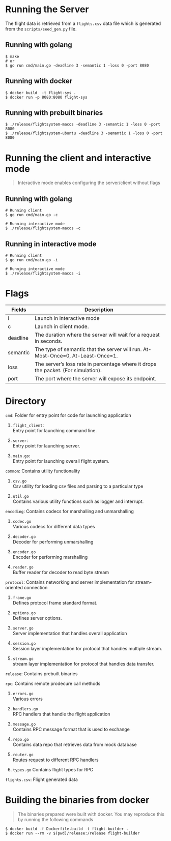# Running the Server
The flight data is retrieved from a `flights.csv` data file which is generated from the `scripts/seed_gen.py` file.

## Running with golang
```
$ make
# or
$ go run cmd/main.go -deadline 3 -semantic 1 -loss 0 -port 8080
```

## Running with docker
```
$ docker build  -t flight-sys .
$ docker run -p 8080:8080 flight-sys 
```

## Running with prebuilt binaries
```
$ ./release/flightsystem-macos -deadline 3 -semantic 1 -loss 0 -port 8080
$ ./release/flightsystem-ubuntu -deadline 3 -semantic 1 -loss 0 -port 8080
```

# Running the client and interactive mode
> Interactive mode enables configuring the server/client without flags
## Running with golang
```
# Running client
$ go run cmd/main.go -c

# Running interactive mode
$ ./release/flightsystem-macos -c
```
## Running in interactive mode
```
# Running client
$ go run cmd/main.go -i

# Running interactive mode
$ ./release/flightsystem-macos -i
```

# Flags
| Fields   | Description                                                                        |
|----------|------------------------------------------------------------------------------------|
| i        | Launch in interactive mode                                                         |
| c        |     Launch in client mode.                                                         |
| deadline | The duration where the server will wait for a request in seconds.                  |
| semantic | The type of semantic that the server will run. At-Most-Once=0, At-Least-Once=1.    |
| loss     | The server’s loss rate in percentage where it drops the packet. (For simulation).  |
| port     | The port where the server will expose its endpoint.                                |

# Directory

`cmd`: Folder for entry point for code for launching application
  1. `flight_client`:  
      Entry point for launching command line.
  
  2. `server`:  
      Entry point for launching server.
  
  3. `main.go`:    
      Entry point for launching overall flight system.

`common`: Contains utility functionality 
  1. `csv.go`  
     Csv utility for loading csv files and parsing to a particular type
  
  2. `util.go`  
     Contains various utility functions such as logger and interrupt.

`encoding`: Contains codecs for marshalling and unmarshalling
  1. `codec.go`  
      Various codecs for different data types
  
  2. `decoder.go`  
      Decoder for performing unmarshalling
  
  3. `encoder.go`  
     Encoder for performing marshalling

  4. `reader.go`  
     Buffer reader for decoder to read byte stream

`protocol`: Contains networking and server implementation for stream-oriented connection
  1. `frame.go`  
      Defines protocol frame standard format.
  
  2. `options.go`  
      Defines server options.
  
  3. `server.go`  
      Server implementation that handles overall application

  4. `session.go`  
      Session layer implementation for protocol that handles multiple stream.

  5. `stream.go`  
      stream layer implementation for protocol that handles data transfer.

`release`: Contains prebuilt binaries 

`rpc`: Contains remote prodecure call methods
  1. `errors.go`  
      Various errors
  
  2. `handlers.go`  
      RPC handlers that handle the flight application
  
  3. `message.go`  
      Contains RPC message format that is used to exchange

  4. `repo.go`  
      Contains data repo that retrieves data from mock database

  5. `router.go`  
      Routes request to different RPC handlers
  
  6. `types.go`
     Contains flight types for RPC

`flights.csv`: Flight generated data


# Building the binaries from docker
> The binaries prepared were built with docker. You may reproduce this by running the following commands
```
$ docker build -f Dockerfile.build -t flight-builder . 
$ docker run --rm -v $(pwd)/release:/release flight-builder
```

